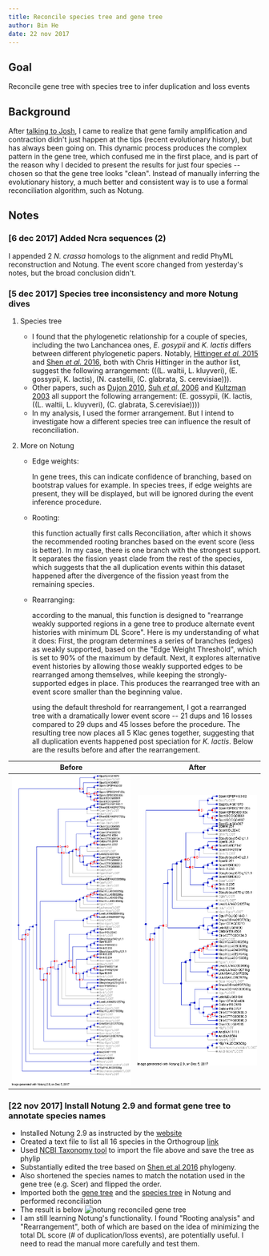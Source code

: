 ```yaml
---
title: Reconcile species tree and gene tree
author: Bin He
date: 22 nov 2017
---
```


## Goal

Reconcile gene tree with species tree to infer duplication and loss events

## Background

After [talking to Josh](/docs/2017-11-18-discuss-with-josh-on-phosphatase-duplication.md), I came to realize that gene family amplification and contraction didn't just happen at the tips (recent evolutionary history), but has always been going on. This dynamic process produces the complex pattern in the gene tree, which confused me in the first place, and is part of the reason why I decided to present the results for just four species -- chosen so that the gene tree looks "clean". Instead of manually inferring the evolutionary history, a much better and consistent way is to use a formal reconciliation algorithm, such as Notung.

## Notes

### [6 dec 2017] Added Ncra sequences (2)

I appended 2 _N. crassa_ homologs to the alignment and redid PhyML reconstruction and Notung. The event score changed from yesterday's notes, but the broad conclusion didn't.

### [5 dec 2017] Species tree inconsistency and more Notung dives

1. Species tree

    - I found that the phylogenetic relationship for a couple of species, including the two Lanchancea ones, _E. gosypii_ and _K. lactis_ differs between different phylogenetic papers. Notably, [Hittinger _et al._ 2015](https://www.ncbi.nlm.nih.gov/pmc/articles/PMC4771062/) and [Shen _et al._ 2016](http://www.g3journal.org/content/6/12/3927), both with Chris Hittinger in the author list, suggest the following arrangement: (((L. waltii, L. kluyveri), (E. gossypii, K. lactis), (N. castellii, (C. glabrata, S. cerevisiae))).
    - Other papers, such as [Dujon 2010](http://www.nature.com/nrg/journal/v11/n7/full/nrg2811.html), [Suh _et al._ 2006](http://www.mycologia.org/content/98/6/1006) and [Kultzman 2003](http://onlinelibrary.wiley.com/doi/10.1016/S1567-1356(03)00175-2/abstract) all support the following arrangement: (E. gossypii, (K. lactis, ((L. waltii, L. kluyveri), (C. glabrata, S.cerevisiae))))
    - In my analysis, I used the former arrangement. But I intend to investigate how a different species tree can influence the result of reconciliation.

1. More on Notung

    - Edge weights:

        In gene trees, this can indicate confidence of branching, based on bootstrap values for example. In species trees, if edge weights are present, they will be displayed, but will be ignored during the event inference procedure.  

    - Rooting: 

        this function actually first calls Reconciliation, after which it shows the recommended rooting branches based on the event score (less is better). In my case, there is one branch with the strongest support. It separates the fission yeast clade from the rest of the species, which suggests that the all duplication events within this dataset happened after the divergence of the fission yeast from the remaining species.

    - Rearranging:

        according to the manual, this function is designed to "rearrange weakly supported regions in a gene tree to produce alternate event histories with minimum DL Score". Here is my understanding of what it does: First, the program determines a series of branches (edges) as weakly supported, based on the "Edge Weight Threshold", which is set to 90% of the maximum by default. Next, it explores alternative event histories by allowing those weakly supported edges to be rearranged among themselves, while keeping the strongly-supported edges in place. This produces the rearranged tree with an event score smaller than the beginning value. 

        using the default threshold for rearrangement, I got a rearranged tree with a dramatically lower event score -- 21 dups and 16 losses compared to 29 dups and 45 losses before the procedure. The resulting tree now places all 5 Klac genes together, suggesting that all duplication events happened post speciation for _K. lactis_. Below are the results before and after the rearrangement.

Before             |  After
:-----------------:|:-------------------------:
![](../output/notung/notung_reconciled_20171205.png)  |  ![](../output/notung/notung_reconciled_rearranged_20171205.png)

### [22 nov 2017] Install Notung 2.9 and format gene tree to annotate species names

- Installed Notung 2.9 as instructed by the [website](http://goby.compbio.cs.cmu.edu/Notung/download29.html#)
- Created a text file to list all 16 species in the Orthogroup [link](/data/tree/Orthogroup_species.txt)
- Used [NCBI Taxonomy tool](https://www.ncbi.nlm.nih.gov/Taxonomy/CommonTree/wwwcmt.cgi) to import the file above and save the tree as phylip
- Substantially edited the tree based on [Shen et al 2016](http://www.g3journal.org/content/6/12/3927) phylogeny.
- Also shortened the species names to match the notation used in the gene tree (e.g. Scer) and flipped the order.
- Imported both the [gene tree](/output/notung/pho5_ascomycetes_tree_20171115.txt) and the [species tree](/output/notung/species_tree_reordered_20171122.phy) in Notung and performed reconciliation
- The result is below
    ![notung reconciled gene tree](/output/notung/notung_reconciled_20171122.phy.ntg)
- I am still learning Notung's functionality. I found "Rooting analysis" and "Rearrangement", both of which are based on the idea of minimizing the total DL score (# of duplication/loss events), are potentially useful. I need to read the manual more carefully and test them.


